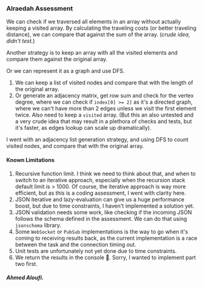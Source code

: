 ### Alraedah Assessment

We can check if we traversed all elements in an array without actually keeping a visited array. By calculating the traveling costs (or better traveling distance), we can compare that against the sum of the array. (_crude idea, didn't test._)

Another strategy is to keep an array with all the visited elements and compare them against the original array.

Or we can represent it as a graph and use DFS.

1. We can keep a list of visited nodes and compare that with the length of the original array.
2. Or generate an adjacency matrix, get row sum and check for the vertex degree, where we can check if `index[0] >= 2]` as it's a directed graph, where we can't have more than 2 edges unless we visit the first element twice. Also need to keep a `visited` array. (But this an also untested and a very crude idea that may result in a plethora of checks and tests, but it's faster, as edges lookup can scale up dramatically).

I went with an adjacency list generation strategy, and using DFS to count visited nodes, and compare that with the original array.


#### Known Limitations
1. Recursive function limit. I think we need to think about that, and when to switch 
to an iterative approach, especially when the recursion stack default limit is > 1000. Of course, the iterative approach is way more efficient, but as this is a coding assessment, I went with clarity here.
2. JSON iterative and lazy-evaluation can give us a huge performance boost, but due to 
time constraints, I haven't implemented a solution yet.
3. JSON validation needs some work, like checking if the incoming JSON follows the schema defined in the assessment. We can do that using `jsonschema` library.
4. Some `WebSocket` or `PubSub` implementations is the way to go when it's coming to receiving results back, as the current implementation is a race between the task and the connection timing out. 
5. Unit tests are unfortunately not yet done due to time constraints.
6. We return the results in the console 🤨. Sorry, I wanted to implement part two first.

##### Ahmed Aloufi.
